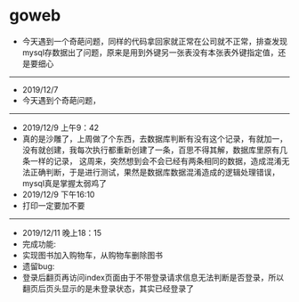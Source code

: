 # goweb

* 今天遇到一个奇葩问题，同样的代码拿回家就正常在公司就不正常，排查发现mysql存数据出了问题，原来是用到外键另一张表没有本张表外键指定值，还是要细心
---
* 2019/12/7
* 今天遇到个奇葩问题，
---
* 2019/12/9 上午9：42
* 真的是沙雕了，上周做了个东西，去数据库判断有没有这个记录，有就加一，没有就创建，我每次执行都重新创建了一条，百思不得其解，数据库里原有几条一样的记录，
这周来，突然想到会不会已经有两条相同的数据，造成混淆无法正确判断，于是进行测试，果然是数据库数据混淆造成的逻辑处理错误，mysql真是掌握太弱鸡了
* 2019/12/9 下午16:10
* 打印一定要加不要
---
* 2019/12/11 晚上18：15
* 完成功能:
* 实现图书加入购物车，从购物车删除图书
* 遗留bug:
* 登录后翻页再访问index页面由于不带登录请求信息无法判断是否登录，所以翻页后页头显示的是未登录状态，其实已经登录了
